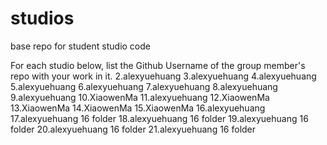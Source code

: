 # studios
base repo for student studio code

For each studio below, list the Github Username of the group member's repo with your work in it.
2.alexyuehuang
3.alexyuehuang
4.alexyuehuang
5.alexyuehuang
6.alexyuehuang
7.alexyuehuang
8.alexyuehuang
9.alexyuehuang
10.XiaowenMa
11.alexyuehuang
12.XiaowenMa
13.XiaowenMa
14.XiaowenMa
15.XiaowenMa
16.alexyuehuang
17.alexyuehuang 16 folder
18.alexyuehuang 16 folder
19.alexyuehuang 16 folder
20.alexyuehuang 16 folder
21.alexyuehuang 16 folder
